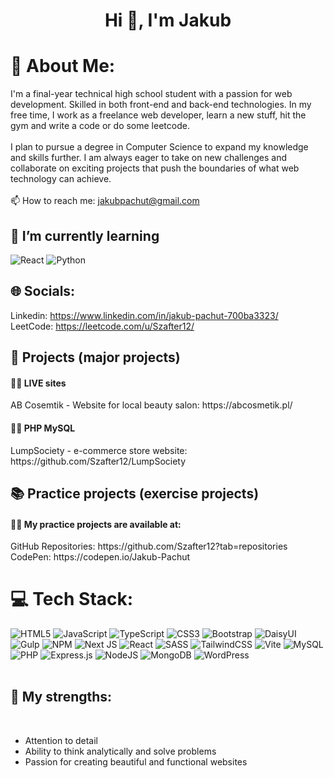 <h1 align="center">Hi 👋, I'm Jakub</h1>

# 💫 About Me:

I'm a final-year technical high school student with a passion for web development. Skilled in both front-end and back-end technologies. 
In my free time, I work as a freelance web developer, learn a new stuff, hit the gym and write a code or do some leetcode.
<br><br>
I plan to pursue a degree in Computer Science to expand my knowledge and skills further.
I am always eager to take on new challenges and collaborate on exciting projects that push the boundaries of what web technology can achieve.
<br><br>
📫 How to reach me: jakubpachut@gmail.com

## 🌱 I’m currently learning 
![React](https://img.shields.io/badge/react-%2320232a.svg?style=for-the-badge&logo=react&logoColor=%2361DAFB) ![Python](https://img.shields.io/badge/python-3670A0?style=for-the-badge&logo=python&logoColor=ffdd54)

## 🌐 Socials:
Linkedin: https://www.linkedin.com/in/jakub-pachut-700ba3323/
<br>
LeetCode: https://leetcode.com/u/Szafter12/

## 🧩 Projects (major projects)

<h4>👨‍💻 LIVE sites</h4> 
 AB Cosemtik - Website for local beauty salon: https://abcosmetik.pl/
<br>
<h4>👨‍💻 PHP MySQL</h4>
LumpSociety - e-commerce store website: https://github.com/Szafter12/LumpSociety

## 📚 Practice projects (exercise projects)

<h4>👨‍💻 My practice projects are available at:</h4>
GitHub Repositories: https://github.com/Szafter12?tab=repositories
<br>
CodePen: https://codepen.io/Jakub-Pachut

# 💻 Tech Stack:
![HTML5](https://img.shields.io/badge/html5-%23E34F26.svg?style=for-the-badge&logo=html5&logoColor=white) ![JavaScript](https://img.shields.io/badge/javascript-%23323330.svg?style=for-the-badge&logo=javascript&logoColor=%23F7DF1E) ![TypeScript](https://img.shields.io/badge/typescript-%23007ACC.svg?style=for-the-badge&logo=typescript&logoColor=white) ![CSS3](https://img.shields.io/badge/css3-%231572B6.svg?style=for-the-badge&logo=css3&logoColor=white) ![Bootstrap](https://img.shields.io/badge/bootstrap-%238511FA.svg?style=for-the-badge&logo=bootstrap&logoColor=white) ![DaisyUI](https://img.shields.io/badge/daisyui-5A0EF8?style=for-the-badge&logo=daisyui&logoColor=white) ![Gulp](https://img.shields.io/badge/GULP-%23CF4647.svg?style=for-the-badge&logo=gulp&logoColor=white) ![NPM](https://img.shields.io/badge/NPM-%23CB3837.svg?style=for-the-badge&logo=npm&logoColor=white) ![Next JS](https://img.shields.io/badge/Next-black?style=for-the-badge&logo=next.js&logoColor=white) ![React](https://img.shields.io/badge/react-%2320232a.svg?style=for-the-badge&logo=react&logoColor=%2361DAFB) ![SASS](https://img.shields.io/badge/SASS-hotpink.svg?style=for-the-badge&logo=SASS&logoColor=white) ![TailwindCSS](https://img.shields.io/badge/tailwindcss-%2338B2AC.svg?style=for-the-badge&logo=tailwind-css&logoColor=white) ![Vite](https://img.shields.io/badge/vite-%23646CFF.svg?style=for-the-badge&logo=vite&logoColor=white) ![MySQL](https://img.shields.io/badge/mysql-%2300000f.svg?style=for-the-badge&logo=mysql&logoColor=white) ![PHP](https://img.shields.io/badge/php-%23777BB4.svg?style=for-the-badge&logo=php&logoColor=white)
![Express.js](https://img.shields.io/badge/express.js-%23404d59.svg?style=for-the-badge&logo=express&logoColor=%2361DAFB) ![NodeJS](https://img.shields.io/badge/node.js-6DA55F?style=for-the-badge&logo=node.js&logoColor=white) ![MongoDB](https://img.shields.io/badge/MongoDB-%234ea94b.svg?style=for-the-badge&logo=mongodb&logoColor=white) ![WordPress](https://img.shields.io/badge/WordPress-%23117AC9.svg?style=for-the-badge&logo=WordPress&logoColor=white)
<br><br>

## 💪 My strengths:
<br>
<ul>
  <li>Attention to detail</li>
  <li>Ability to think analytically and solve problems</li>
  <li>Passion for creating beautiful and functional websites</li>
</ul>
